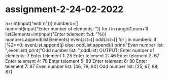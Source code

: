 # assignment-2-24-02-2022
n=(int(input("entr n")))
numbers=[]  
num=int(input("Enter number of elements: "))
for i in range(1,num+1):
    listElements=int(input("Enter telement %d: "%i))
    numbers.append(listElements)
evenList=[]
oddList=[]
for j in numbers:
    if j%2==0:
        evenList.append(j)
    else:
        oddList.append(j)
print("Even number list: ",evenList)
print("Odd number list: ",oddList)
OUTPUT:
Enter number of elements: 7
Enter telement 1: 25
Enter telement 2: 46
Enter telement 3: 67
Enter telement 4: 78
Enter telement 5: 89
Enter telement 6: 90
Enter telement 7: 87
Even number list: [46, 78, 90]
Odd number list:  [25, 67, 89, 87]
